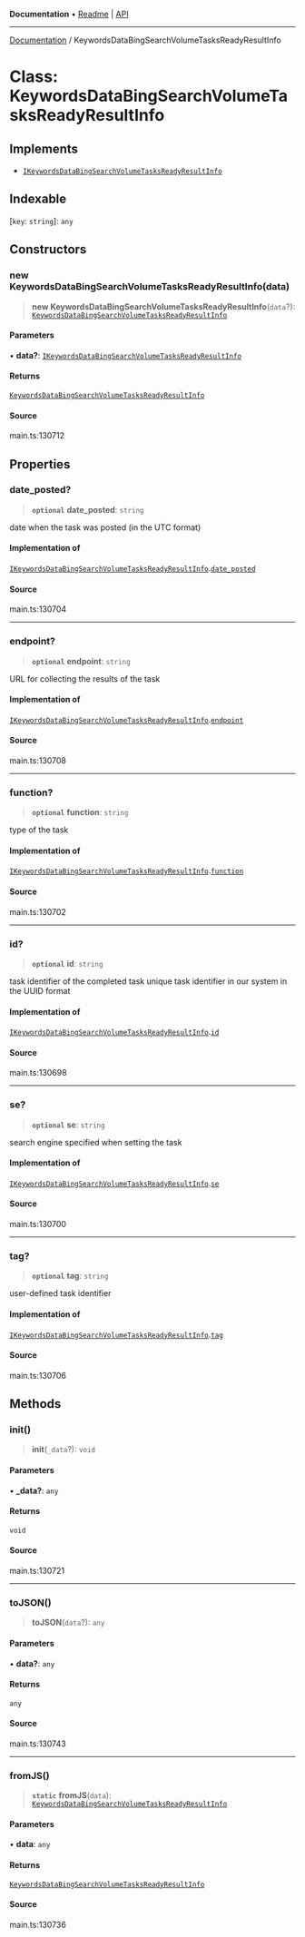 **Documentation** • [Readme](../README.md) \| [API](../globals.md)

***

[Documentation](../README.md) / KeywordsDataBingSearchVolumeTasksReadyResultInfo

# Class: KeywordsDataBingSearchVolumeTasksReadyResultInfo

## Implements

- [`IKeywordsDataBingSearchVolumeTasksReadyResultInfo`](../interfaces/IKeywordsDataBingSearchVolumeTasksReadyResultInfo.md)

## Indexable

 \[`key`: `string`\]: `any`

## Constructors

### new KeywordsDataBingSearchVolumeTasksReadyResultInfo(data)

> **new KeywordsDataBingSearchVolumeTasksReadyResultInfo**(`data`?): [`KeywordsDataBingSearchVolumeTasksReadyResultInfo`](KeywordsDataBingSearchVolumeTasksReadyResultInfo.md)

#### Parameters

• **data?**: [`IKeywordsDataBingSearchVolumeTasksReadyResultInfo`](../interfaces/IKeywordsDataBingSearchVolumeTasksReadyResultInfo.md)

#### Returns

[`KeywordsDataBingSearchVolumeTasksReadyResultInfo`](KeywordsDataBingSearchVolumeTasksReadyResultInfo.md)

#### Source

main.ts:130712

## Properties

### date\_posted?

> **`optional`** **date\_posted**: `string`

date when the task was posted (in the UTC format)

#### Implementation of

[`IKeywordsDataBingSearchVolumeTasksReadyResultInfo`](../interfaces/IKeywordsDataBingSearchVolumeTasksReadyResultInfo.md).[`date_posted`](../interfaces/IKeywordsDataBingSearchVolumeTasksReadyResultInfo.md#date_posted)

#### Source

main.ts:130704

***

### endpoint?

> **`optional`** **endpoint**: `string`

URL for collecting the results of the task

#### Implementation of

[`IKeywordsDataBingSearchVolumeTasksReadyResultInfo`](../interfaces/IKeywordsDataBingSearchVolumeTasksReadyResultInfo.md).[`endpoint`](../interfaces/IKeywordsDataBingSearchVolumeTasksReadyResultInfo.md#endpoint)

#### Source

main.ts:130708

***

### function?

> **`optional`** **function**: `string`

type of the task

#### Implementation of

[`IKeywordsDataBingSearchVolumeTasksReadyResultInfo`](../interfaces/IKeywordsDataBingSearchVolumeTasksReadyResultInfo.md).[`function`](../interfaces/IKeywordsDataBingSearchVolumeTasksReadyResultInfo.md#function)

#### Source

main.ts:130702

***

### id?

> **`optional`** **id**: `string`

task identifier of the completed task
unique task identifier in our system in the UUID format

#### Implementation of

[`IKeywordsDataBingSearchVolumeTasksReadyResultInfo`](../interfaces/IKeywordsDataBingSearchVolumeTasksReadyResultInfo.md).[`id`](../interfaces/IKeywordsDataBingSearchVolumeTasksReadyResultInfo.md#id)

#### Source

main.ts:130698

***

### se?

> **`optional`** **se**: `string`

search engine specified when setting the task

#### Implementation of

[`IKeywordsDataBingSearchVolumeTasksReadyResultInfo`](../interfaces/IKeywordsDataBingSearchVolumeTasksReadyResultInfo.md).[`se`](../interfaces/IKeywordsDataBingSearchVolumeTasksReadyResultInfo.md#se)

#### Source

main.ts:130700

***

### tag?

> **`optional`** **tag**: `string`

user-defined task identifier

#### Implementation of

[`IKeywordsDataBingSearchVolumeTasksReadyResultInfo`](../interfaces/IKeywordsDataBingSearchVolumeTasksReadyResultInfo.md).[`tag`](../interfaces/IKeywordsDataBingSearchVolumeTasksReadyResultInfo.md#tag)

#### Source

main.ts:130706

## Methods

### init()

> **init**(`_data`?): `void`

#### Parameters

• **\_data?**: `any`

#### Returns

`void`

#### Source

main.ts:130721

***

### toJSON()

> **toJSON**(`data`?): `any`

#### Parameters

• **data?**: `any`

#### Returns

`any`

#### Source

main.ts:130743

***

### fromJS()

> **`static`** **fromJS**(`data`): [`KeywordsDataBingSearchVolumeTasksReadyResultInfo`](KeywordsDataBingSearchVolumeTasksReadyResultInfo.md)

#### Parameters

• **data**: `any`

#### Returns

[`KeywordsDataBingSearchVolumeTasksReadyResultInfo`](KeywordsDataBingSearchVolumeTasksReadyResultInfo.md)

#### Source

main.ts:130736
